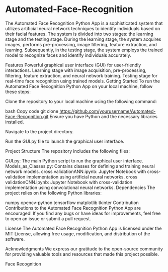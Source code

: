 # Automated-Face-Recognition
The Automated Face Recognition Python App is a sophisticated system that utilizes artificial neural network techniques to identify individuals based on their facial features. The system is divided into two stages: the learning stage and the testing stage. During the learning stage, the system acquires images, performs pre-processing, image filtering, feature extraction, and learning. Subsequently, in the testing stage, the system employs the trained model to recognize faces and identify individuals accurately.

Features
Powerful graphical user interface (GUI) for user-friendly interactions.
Learning stage with image acquisition, pre-processing, filtering, feature extraction, and neural network training.
Testing stage for real-time face recognition using trained models.
Getting Started
To run the Automated Face Recognition Python App on your local machine, follow these steps:

Clone the repository to your local machine using the following command:

bash
Copy code
git clone https://github.com/yourusername/Automated-Face-Recognition.git
Ensure you have Python and the necessary libraries installed.

Navigate to the project directory.

Run the GUI.py file to launch the graphical user interface.

Project Structure
The repository includes the following files:

GUI.py: The main Python script to run the graphical user interface.
Models_as_Classes.py: Contains classes for defining and training neural network models.
cross validationANN.ipynb: Jupyter Notebook with cross-validation implementation using artificial neural networks.
cross validationCNN.ipynb: Jupyter Notebook with cross-validation implementation using convolutional neural networks.
Dependencies
The project relies on the following Python libraries:

numpy
opencv-python
tensorflow
matplotlib
tkinter
Contribution
Contributions to the Automated Face Recognition Python App are encouraged! If you find any bugs or have ideas for improvements, feel free to open an issue or submit a pull request.

License
The Automated Face Recognition Python App is licensed under the MIT License, allowing free usage, modification, and distribution of the software.

Acknowledgments
We express our gratitude to the open-source community for providing valuable tools and resources that made this project possible.


Face Recognition
